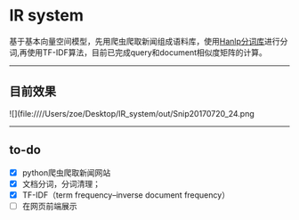 # IR system

基于基本向量空间模型，先用爬虫爬取新闻组成语料库，使用[Hanlp分词库](https://github.com/hankcs/HanLP)进行分词,再使用TF-IDF算法，目前已完成query和document相似度矩阵的计算。
***
## 目前效果
![](file:////Users/zoe/Desktop/IR_system/out/Snip20170720_24.png
***
## to-do
- [x] python爬虫爬取新闻网站
- [x] 文档分词，分词清理；
- [x] TF-IDF（term frequency–inverse document frequency）
- [ ] 在网页前端展示
